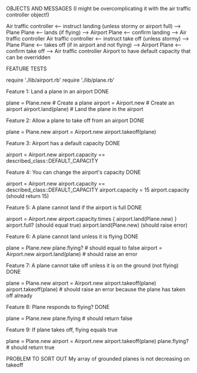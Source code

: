 OBJECTS AND MESSAGES
(I might be overcomplicating it with the air traffic controller object!)

Air traffic controller <-- instruct landing (unless stormy or airport full) --> Plane
Plane <-- lands (if flying) --> Airport
Plane <-- confirm landing --> Air traffic controller
Air traffic controller <-- instruct take off (unless stormy) --> Plane
Plane  <-- takes off (if in airport and not flying) --> Airport
Plane <-- confirm take off --> Air traffic controller
Airport to have default capacity that can be overridden

FEATURE TESTS

require './lib/airport.rb'
require './lib/plane.rb'

Feature 1: Land a plane in an airport DONE

plane = Plane.new       # Create a plane
airport = Airport.new   # Create an airport
airport.land(plane)     # Land the plane in the airport

Feature 2: Allow a plane to take off from an airport DONE

plane = Plane.new
airport = Airport.new
airport.takeoff(plane)

Feature 3: Airport has a default capacity DONE

airport = Airport.new
airport.capacity == described_class::DEFAULT_CAPACITY

Feature 4: You can change the airport's capacity DONE

airport = Airport.new
airport.capacity == described_class::DEFAULT_CAPACITY
airport.capacity = 15
airport.capacity (should return 15)

Feature 5: A plane cannot land if the airport is full DONE

airport = Airport.new
airport.capacity.times { airport.land(Plane.new) }
airport.full? (should equal true)
airport.land(Plane.new) (should raise error)

Feature 6: A plane cannot land unless it is flying DONE

plane = Plane.new
plane.flying?       # should equal to false
airport = Airport.new
airport.land(plane) # should raise an error

Feature 7: A plane cannot take off unless it is on the ground (not flying) DONE

plane = Plane.new
airport = Airport.new
airport.takeoff(plane)
airport.takeoff(plane)  # should raise an error because the plane has taken off already

Feature 8: Plane responds to flying? DONE

plane = Plane.new
plane.flying      # should return false

Feature 9: If plane takes off, flying equals true

plane = Plane.new
airport = Airport.new
airport.takeoff(plane)
plane.flying?     # should return true

PROBLEM TO SORT OUT
My array of grounded planes is not decreasing on takeoff
